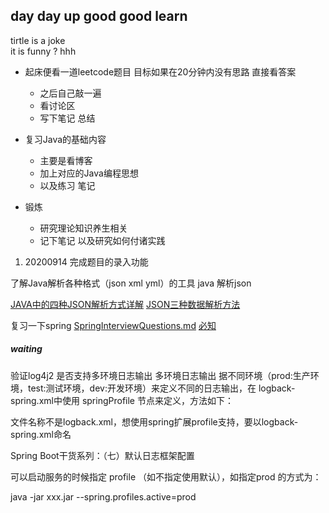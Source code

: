 ## day day up good good learn
tirtle is a joke  
it is funny ? hhh

- 起床便看一道leetcode题目 目标如果在20分钟内没有思路 直接看答案
    - 之后自己敲一遍
    - 看讨论区
    - 写下笔记 总结
- 复习Java的基础内容 
    - 主要是看博客
    - 加上对应的Java编程思想
    - 以及练习 笔记
    
- 锻炼
    - 研究理论知识养生相关
    - 记下笔记 以及研究如何付诸实践
    


1. 20200914 完成题目的录入功能

了解Java解析各种格式（json xml yml）的工具
java 解析json

[JAVA中的四种JSON解析方式详解](https://blog.csdn.net/xingfei_work/article/details/76572550)
[JSON三种数据解析方法](https://blog.csdn.net/oman001/article/details/79063278?utm_medium=distribute.pc_relevant.none-task-blog-BlogCommendFromMachineLearnPai2-2.channel_param&depth_1-utm_source=distribute.pc_relevant.none-task-blog-BlogCommendFromMachineLearnPai2-2.channel_param)

复习一下spring
[SpringInterviewQuestions.md](https://github.com/Snailclimb/JavaGuide/blob/master/docs/system-design/framework/spring/SpringInterviewQuestions.md)
[必知](https://github.com/Snailclimb/JavaGuide#%E5%BF%85%E7%9F%A5)

##### waiting
验证log4j2 是否支持多环境日志输出
多环境日志输出
据不同环境（prod:生产环境，test:测试环境，dev:开发环境）来定义不同的日志输出，在 logback-spring.xml中使用 springProfile 节点来定义，方法如下：

文件名称不是logback.xml，想使用spring扩展profile支持，要以logback-spring.xml命名

Spring Boot干货系列：（七）默认日志框架配置

可以启动服务的时候指定 profile （如不指定使用默认），如指定prod 的方式为：

java -jar xxx.jar --spring.profiles.active=prod